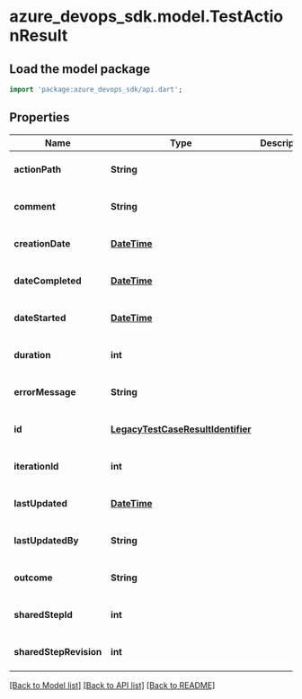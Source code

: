 # azure_devops_sdk.model.TestActionResult

## Load the model package
```dart
import 'package:azure_devops_sdk/api.dart';
```

## Properties
Name | Type | Description | Notes
------------ | ------------- | ------------- | -------------
**actionPath** | **String** |  | [optional] [default to null]
**comment** | **String** |  | [optional] [default to null]
**creationDate** | [**DateTime**](DateTime.md) |  | [optional] [default to null]
**dateCompleted** | [**DateTime**](DateTime.md) |  | [optional] [default to null]
**dateStarted** | [**DateTime**](DateTime.md) |  | [optional] [default to null]
**duration** | **int** |  | [optional] [default to null]
**errorMessage** | **String** |  | [optional] [default to null]
**id** | [**LegacyTestCaseResultIdentifier**](LegacyTestCaseResultIdentifier.md) |  | [optional] [default to null]
**iterationId** | **int** |  | [optional] [default to null]
**lastUpdated** | [**DateTime**](DateTime.md) |  | [optional] [default to null]
**lastUpdatedBy** | **String** |  | [optional] [default to null]
**outcome** | **String** |  | [optional] [default to null]
**sharedStepId** | **int** |  | [optional] [default to null]
**sharedStepRevision** | **int** |  | [optional] [default to null]

[[Back to Model list]](../README.md#documentation-for-models) [[Back to API list]](../README.md#documentation-for-api-endpoints) [[Back to README]](../README.md)



